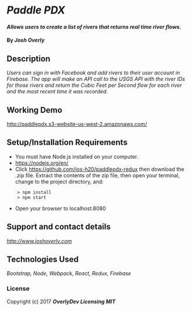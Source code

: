 # _Paddle PDX_

#### _Allows users to create a list of rivers that returns real time river flows._

#### By _**Josh Overly**_

## Description

_Users can sign in with Facebook and add rivers to their user account in Firebase.  The app will make an API call to the USGS API with the river IDs for those rivers and return the Cubic Feet per Second flow for each river and the most recent time it was recorded._

## Working Demo

http://paddlepdx.s3-website-us-west-2.amazonaws.com/

## Setup/Installation Requirements

* You must have Node.js installed on your computer.
* https://nodejs.org/en/
* Click https://github.com/jos-h20/paddlepdx-redux then download the .zip file.  Extract the contents of the zip file, then open your terminal, change to the project directory, and:

```
	> npm install
	> npm start
```
* Open your browser to localhost:8080

## Support and contact details

_http://www.joshoverly.com_

## Technologies Used

_Bootstrap, Node, Webpack, React, Redux, Firebase_

### License

Copyright (c) 2017 **_OverlyDev Licensing MIT_**

